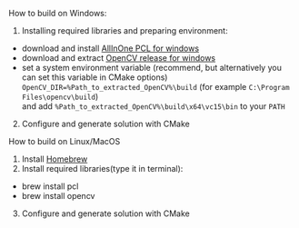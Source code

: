 How to build on Windows:
1. Installing required libraries and preparing environment: 
- download and install [AllInOne PCL for windows](https://github.com/PointCloudLibrary/pcl/releases)
- download and extract [OpenCV release for windows](https://opencv.org/releases/)
- set a system environment variable (recommend, but alternatively you can set this variable in CMake options) `OpenCV_DIR=%Path_to_extracted_OpenCV%\build` (for example `C:\Program Files\opencv\build`)\
and add `%Path_to_extracted_OpenCV%\build\x64\vc15\bin` to your `PATH`
2. Configure and generate solution with CMake

How to build on Linux/MacOS
1. Install [Homebrew](https://brew.sh/index_ru)
2. Install required libraries(type it in terminal):
- brew install pcl
- brew install opencv
3. Configure and generate solution with CMake
